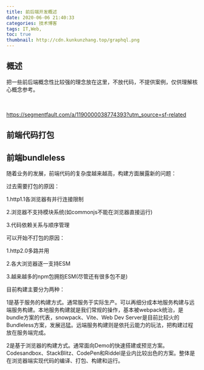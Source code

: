 ```yaml
---
title: 前后端开发概述
date: 2020-06-06 21:40:33
categories: 技术博客
tags: IT,Web,
toc: true
thumbnail: http://cdn.kunkunzhang.top/graphql.png
---
```


## 概述

​      把一些前后端概念性比较强的理念放在这里，不放代码，不提供案例，仅供理解核心概念参考。

<!--more-->　　

https://segmentfault.com/a/1190000038774393?utm_source=sf-related

## 前端代码打包





## 前端bundleless

随着业务的发展，前端代码的复杂度越来越高，构建方面展露新的问题：



过去需要打包的原因：

1.http1.1各浏览器有并行连接限制

2.浏览器不支持模块系统(如commonjs不能在浏览器直接运行)

3.代码依赖关系与顺序管理

可以开始不打包的原因：

1.http2.0多路并用

2.各大浏览器逐一支持ESM

3.越来越多的npm包拥抱ESM(尽管还有很多包不是)

目前构建主要分为两种：

1是基于服务的构建方式。通常服务于实际生产。可以再细分成本地服务构建与远端服务构建。本地服务构建就是我们常规的操作，基本被webpack统治，是bundle方案的代表，snowpack、Vite、Web Dev Server是目前比较火的Bundleless方案，发展迅猛。远端服务构建则是依托云能力的玩法，把构建过程放在服务端完成。

2是基于浏览器的构建方式。通常面向Demo的快速搭建或预览方案。Codesandbox、StackBlitz、CodePen和Riddel是业内比较出色的方案。整体是在浏览器端实现代码的编译、打包、构建和运行。